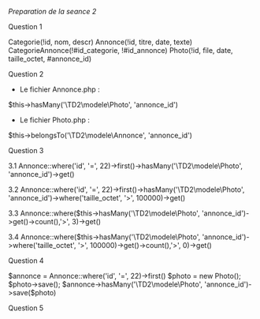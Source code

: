 *Preparation de la seance 2*

Question 1

Categorie(!id, nom, descr)
Annonce(!id, titre, date, texte)
CategorieAnnonce(!#id_categorie, !#id_annonce)
Photo(!id, file, date, taille_octet, #annonce_id)

Question 2

- Le fichier Annonce.php :

$this->hasMany('\TD2\modele\Photo', 'annonce_id') 

- Le fichier Photo.php :

$this->belongsTo('\TD2\modele\Annonce', 'annonce_id')

Question 3

3.1
Annonce::where('id', '=', 22)->first()->hasMany('\TD2\modele\Photo', 'annonce_id')->get()

3.2
Annonce::where('id', '=', 22)->first()->hasMany('\TD2\modele\Photo', 'annonce_id')->where('taille_octet', '>', 100000)->get()

3.3
Annonce::where($this->hasMany('\TD2\modele\Photo', 'annonce_id')->get()->count(),'>', 3)->get()

3.4
Annonce::where($this->hasMany('\TD2\modele\Photo', 'annonce_id')->where('taille_octet', '>', 100000)->get()->count(),'>', 0)->get()

Question 4

$annonce = Annonce::where('id', '=', 22)->first()
$photo = new Photo();
$photo->save();
$annonce->hasMany('\TD2\modele\Photo', 'annonce_id')->save($photo)

Question 5

